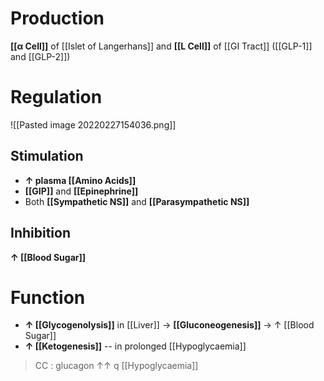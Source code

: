 # Production
**[[α Cell]]** of [[Islet of Langerhans]] and **[[L Cell]]** of [[GI Tract]] ([[GLP-1]] and [[GLP-2]])

# Regulation

![[Pasted image 20220227154036.png]]

## Stimulation
- **↑ plasma [[Amino Acids]]**
- **[[GIP]]** and **[[Epinephrine]]**
- Both **[[Sympathetic NS]]** and **[[Parasympathetic NS]]**

## Inhibition
**↑ [[Blood Sugar]]**

# Function
- **↑ [[Glycogenolysis]]** in [[Liver]] → **[[Gluconeogenesis]]** → ↑ [[Blood Sugar]]
- **↑ [[Ketogenesis]]** -- in prolonged [[Hypoglycaemia]]

> CC : glucagon ↑↑ q [[Hypoglycaemia]]